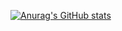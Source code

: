 [![Anurag's GitHub stats](https://github-readme-stats.vercel.app/api?username=BoreBoRee)](https://github.com/BoreBoRee/github-readme-stats)
